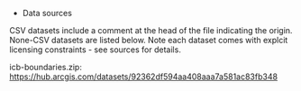 * Data sources

CSV datasets include a comment at the head of the file indicating the origin. None-CSV datasets are listed below. Note each dataset comes with explcit licensing constraints - see sources for details.

icb-boundaries.zip: https://hub.arcgis.com/datasets/92362df594aa408aaa7a581ac83fb348
